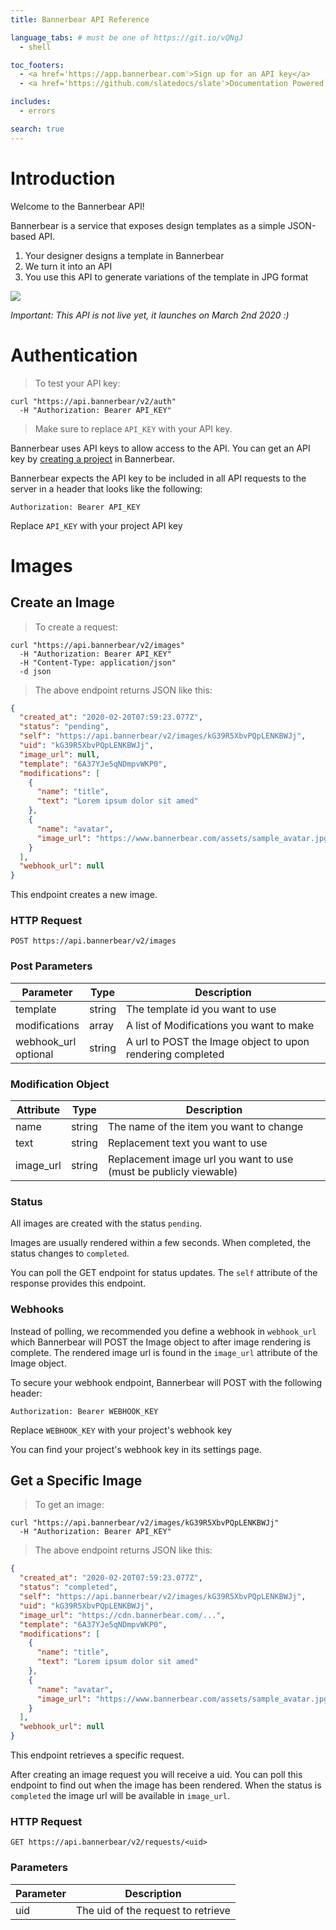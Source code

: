 ```yaml
---
title: Bannerbear API Reference

language_tabs: # must be one of https://git.io/vQNgJ
  - shell

toc_footers:
  - <a href='https://app.bannerbear.com'>Sign up for an API key</a>
  - <a href='https://github.com/slatedocs/slate'>Documentation Powered by Slate</a>

includes:
  - errors

search: true
---
```


# Introduction

Welcome to the Bannerbear API! 

Bannerbear is a service that exposes design templates as a simple JSON-based API. 

1. Your designer designs a template in Bannerbear
2. We turn it into an API
3. You use this API to generate variations of the template in JPG format

![](/images/api_example_2.jpg)

*Important: This API is not live yet, it launches on March 2nd 2020 :)*

# Authentication

> To test your API key:

```shell
curl "https://api.bannerbear/v2/auth"
  -H "Authorization: Bearer API_KEY"
```

> Make sure to replace `API_KEY` with your API key.

Bannerbear uses API keys to allow access to the API. You can get an API key by [creating a project](https://app.bannerbear.com) in Bannerbear.

Bannerbear expects the API key to be included in all API requests to the server in a header that looks like the following:

`Authorization: Bearer API_KEY`

<aside class="success">
Replace <code>API_KEY</code> with your project API key
</aside>

# Images

## Create an Image

> To create a request:

```shell
curl "https://api.bannerbear/v2/images"
  -H "Authorization: Bearer API_KEY"
  -H "Content-Type: application/json" 
  -d json
```

> The above endpoint returns JSON like this:

```json
{
  "created_at": "2020-02-20T07:59:23.077Z",
  "status": "pending",
  "self": "https://api.bannerbear/v2/images/kG39R5XbvPQpLENKBWJj",
  "uid": "kG39R5XbvPQpLENKBWJj",
  "image_url": null,
  "template": "6A37YJe5qNDmpvWKP0",
  "modifications": [
    {
      "name": "title",
      "text": "Lorem ipsum dolor sit amed"
    },
    {
      "name": "avatar",
      "image_url": "https://www.bannerbear.com/assets/sample_avatar.jpg"
    }
  ],
  "webhook_url": null
}
```

This endpoint creates a new image.

### HTTP Request

`POST https://api.bannerbear/v2/images`

### Post Parameters

Parameter | Type | Description
--------- | ------- | -----------
template | string | The template id you want to use
modifications | array | A list of Modifications you want to make
webhook_url<br /><span class="tag">optional</span> | string | A url to POST the Image object to upon rendering completed

### Modification Object

Attribute | Type | Description
--------- | ------- | -----------
name | string | The name of the item you want to change
text | string | Replacement text you want to use
image_url | string | Replacement image url you want to use (must be publicly viewable)

### Status

All images are created with the status `pending`.

Images are usually rendered within a few seconds. When completed, the status changes to `completed`.

You can poll the GET endpoint for status updates. The `self` attribute of the response provides this endpoint.

### Webhooks

Instead of polling, we recommended you define a webhook in `webhook_url` which Bannerbear will POST the Image object to after image rendering is complete. The rendered image url is found in the `image_url` attribute of the Image object.

To secure your webhook endpoint, Bannerbear will POST with the following header:

`Authorization: Bearer WEBHOOK_KEY`

<aside class="success">
Replace <code>WEBHOOK_KEY</code> with your project's webhook key
</aside>

You can find your project's webhook key in its settings page.

## Get a Specific Image

> To get an image:

```shell
curl "https://api.bannerbear/v2/images/kG39R5XbvPQpLENKBWJj"
  -H "Authorization: Bearer API_KEY"
```

> The above endpoint returns JSON like this:

```json
{
  "created_at": "2020-02-20T07:59:23.077Z",
  "status": "completed",
  "self": "https://api.bannerbear/v2/images/kG39R5XbvPQpLENKBWJj",
  "uid": "kG39R5XbvPQpLENKBWJj",
  "image_url": "https://cdn.bannerbear.com/...",
  "template": "6A37YJe5qNDmpvWKP0",
  "modifications": [
    {
      "name": "title",
      "text": "Lorem ipsum dolor sit amed"
    },
    {
      "name": "avatar",
      "image_url": "https://www.bannerbear.com/assets/sample_avatar.jpg"
    }
  ],
  "webhook_url": null
}
```

This endpoint retrieves a specific request.

After creating an image request you will receive a uid. You can poll this endpoint to find out when the image has been rendered. When the status is `completed` the image url will be available in `image_url`.

### HTTP Request

`GET https://api.bannerbear/v2/requests/<uid>`

### Parameters

Parameter | Description
--------- | -----------
uid | The uid of the request to retrieve
